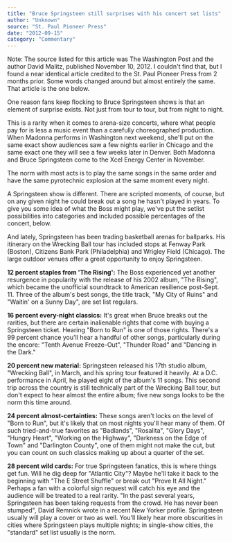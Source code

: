 ```yaml
---
title: "Bruce Springsteen still surprises with his concert set lists"
author: "Unknown"
source: "St. Paul Pioneer Press"
date: "2012-09-15"
category: "Commentary"
---
```


Note: The source listed for this article was The Washington Post and the author David Malitz, published November 10, 2012. I couldn't find that, but I found a near identical article credited to the St. Paul Pioneer Press from 2 months prior. Some words changed around but almost entirely the same. That article is the one below.

One reason fans keep flocking to Bruce Springsteen shows is that an element of surprise exists. Not just from tour to tour, but from night to night.

This is a rarity when it comes to arena-size concerts, where what people pay for is less a music event than a carefully choreographed production. When Madonna performs in Washington next weekend, she'll put on the same exact show audiences saw a few nights earlier in Chicago and the same exact one they will see a few weeks later in Denver. Both Madonna and Bruce Springsteen come to the Xcel Energy Center in November.

The norm with most acts is to play the same songs in the same order and have the same pyrotechnic explosion at the same moment every night.

A Springsteen show is different. There are scripted moments, of course, but on any given night he could break out a song he hasn't played in years. To give you some idea of what the Boss might play, we've put the setlist possibilities into categories and included possible percentages of the concert, below.

And lately, Springsteen has been trading basketball arenas for ballparks. His itinerary on the Wrecking Ball tour has included stops at Fenway Park (Boston), Citizens Bank Park (Philadelphia) and Wrigley Field (Chicago). The large outdoor venues offer a great opportunity to enjoy Springsteen.

**12 percent staples from 'The Rising':**
The Boss experienced yet another resurgence in popularity with the release of his 2002 album, "The Rising", which became the unofficial soundtrack to American resilience post-Sept. 11. Three of the album's best songs, the title track, "My City of Ruins" and "Waitin' on a Sunny Day", are set list regulars.

**16 percent every-night classics:**
It's great when Bruce breaks out the rarities, but there are certain inalienable rights that come with buying a Springsteen ticket. Hearing "Born to Run" is one of those rights. There's a 99 percent chance you'll hear a handful of other songs, particularly during the encore: "Tenth Avenue Freeze-Out", "Thunder Road" and "Dancing in the Dark."

**20 percent new material:**
Springsteen released his 17th studio album, "Wrecking Ball", in March, and his spring tour featured it heavily. At a D.C. performance in April, he played eight of the album's 11 songs. This second trip across the country is still technically part of the Wrecking Ball tour, but don't expect to hear almost the entire album; five new songs looks to be the norm this time around.

**24 percent almost-certainties:**
These songs aren't locks on the level of "Born to Run", but it's likely that on most nights you'll hear many of them. Of such tried-and-true favorites as "Badlands", "Rosalita", "Glory Days", "Hungry Heart", "Working on the Highway", "Darkness on the Edge of Town" and "Darlington County", one of them might not make the cut, but you can count on such classics making up about a quarter of the set.

**28 percent wild cards:**
For true Springsteen fanatics, this is where things get fun. Will he dig deep for "Atlantic City"? Maybe he'll take it back to the beginning with "The E Street Shuffle" or break out "Prove It All Night." Perhaps a fan with a colorful sign request will catch his eye and the audience will be treated to a real rarity. "In the past several years, Springsteen has been taking requests from the crowd. He has never been stumped", David Remnick wrote in a recent New Yorker profile. Springsteen usually will play a cover or two as well. You'll likely hear more obscurities in cities where Springsteen plays multiple nights; in single-show cities, the "standard" set list usually is the norm.
